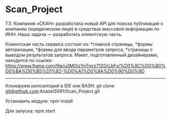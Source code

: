 # Scan_Project
ТЗ:
Компания «СКАН» разработала новый API для поиска публикаций о компании (юридическом лице) в средствах массовой информации по ИНН.
Наша задача — разработать клиентскую часть.

Клиентская часть сервиса состоит из:
*главной страницы,
*формы авторизации,
*формы для ввода параметров запроса,
*страницы с выводом результатов запроса.
Макет, подготовленный дизайнерами, находится по ссылке: https://www.figma.com/file/u3MOjzYnTnirz712GrLbFv/%D0%9C%D0%B0%D0%BA%D0%B5%D1%82-%D0%A1%D0%9A%D0%90%D0%9D
_________________________________________________________________________________________________________________________________
Клонируем репозиторий в IDE или BASH: git clone git@github.com:Azazel3091/Scan_Project.git

Установить модули: npm install

Для запуска: npm start
